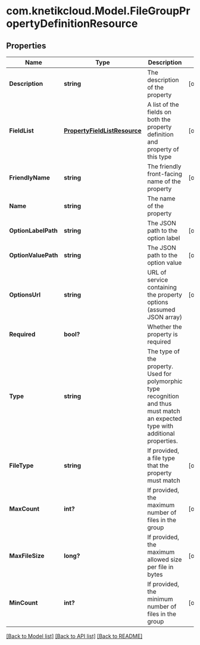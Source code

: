 # com.knetikcloud.Model.FileGroupPropertyDefinitionResource
## Properties

Name | Type | Description | Notes
------------ | ------------- | ------------- | -------------
**Description** | **string** | The description of the property | [optional] 
**FieldList** | [**PropertyFieldListResource**](PropertyFieldListResource.md) | A list of the fields on both the property definition and property of this type | [optional] 
**FriendlyName** | **string** | The friendly front-facing name of the property | [optional] 
**Name** | **string** | The name of the property | 
**OptionLabelPath** | **string** | The JSON path to the option label | [optional] 
**OptionValuePath** | **string** | The JSON path to the option value | [optional] 
**OptionsUrl** | **string** | URL of service containing the property options (assumed JSON array) | [optional] 
**Required** | **bool?** | Whether the property is required | 
**Type** | **string** | The type of the property. Used for polymorphic type recognition and thus must match an expected type with additional properties. | 
**FileType** | **string** | If provided, a file type that the property must match | [optional] 
**MaxCount** | **int?** | If provided, the maximum number of files in the group | [optional] 
**MaxFileSize** | **long?** | If provided, the maximum allowed size per file in bytes | [optional] 
**MinCount** | **int?** | If provided, the minimum number of files in the group | [optional] 

[[Back to Model list]](../README.md#documentation-for-models) [[Back to API list]](../README.md#documentation-for-api-endpoints) [[Back to README]](../README.md)

